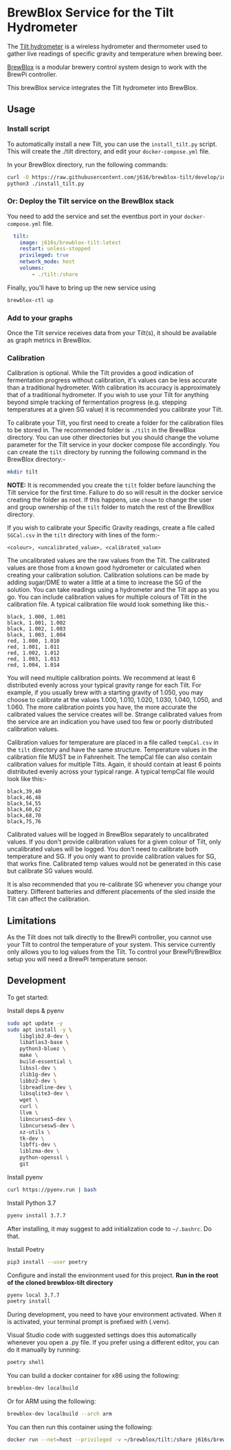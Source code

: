# BrewBlox Service for the Tilt Hydrometer

The [Tilt hydrometer](https://tilthydrometer.com/) is a wireless hydrometer and thermometer used to gather live readings of specific gravity and temperature when brewing beer.

[BrewBlox](https://brewpi.com/) is a modular brewery control system design to work with the BrewPi controller.

This brewBlox service integrates the Tilt hydrometer into BrewBlox.

## Usage

### Install script

To automatically install a new Tilt, you can use the `install_tilt.py` script.
This will create the ./tilt directory, and edit your `docker-compose.yml` file.

In your BrewBlox directory, run the following commands:

```bash
curl -O https://raw.githubusercontent.com/j616/brewblox-tilt/develop/install_tilt.py
python3 ./install_tilt.py
```

### Or: Deploy the Tilt service on the BrewBlox stack

You need to add the service and set the eventbus port in your `docker-compose.yml` file.

```yaml
  tilt:
    image: j616s/brewblox-tilt:latest
    restart: unless-stopped
    privileged: true
    network_mode: host
    volumes:
        - ./tilt:/share
```

Finally, you'll have to bring up the new service using

```bash
brewblox-ctl up
```

### Add to your graphs

Once the Tilt service receives data from your Tilt(s), it should be available as graph metrics in BrewBlox.

### Calibration

Calibration is optional. While the Tilt provides a good indication of fermentation progress without calibration, it's values can be less accurate than a traditional hydrometer. With calibration its accuracy is approximately that of a traditional hydrometer. If you wish to use your Tilt for anything beyond simple tracking of fermentation progress (e.g. stepping temperatures at a given SG value) it is recommended you calibrate your Tilt.

To calibrate your Tilt, you first need to create a folder for the calibration files to be stored in. The recommended folder is `./tilt` in the BrewBlox directory. You can use other directories but you should change the volume parameter for the Tilt service in your docker compose file accordingly. You can create the `tilt` directory by running the following command in the BrewBlox directory:-

```bash
mkdir tilt
```

**NOTE:** It is recommended you create the `tilt` folder before launching the Tilt service for the first time. Failure to do so will result in the docker service creating the folder as root. If this happens, use `chown` to change the user and group ownership of the `tilt` folder to match the rest of the BrewBlox directory.

If you wish to calibrate your Specific Gravity readings, create a file called `SGCal.csv` in the `tilt` directory with lines of the form:-

```
<colour>, <uncalibrated_value>, <calibrated_value>
```

The uncalibrated values are the raw values from the Tilt. The calibrated values are those from a known good hydrometer or calculated when creating your calibration solution. Calibration solutions can be made by adding sugar/DME to water a little at a time to increase the SG of the solution. You can take readings using a hydrometer and the Tilt app as you go. You can include calibration values for multiple colours of Tilt in the calibration file. A typical calibration file would look something like this:-

```
black, 1.000, 1.001
black, 1.001, 1.002
black, 1.002, 1.003
black, 1.003, 1.004
red, 1.000, 1.010
red, 1.001, 1.011
red, 1.002, 1.012
red, 1.003, 1.013
red, 1.004, 1.014
```

You will need multiple calibration points. We recommend at least 6 distributed evenly across your typical gravity range for each Tilt. For example, if you usually brew with a starting gravity of 1.050, you may choose to calibrate at the values 1.000, 1.010, 1.020, 1.030, 1.040, 1.050, and 1.060. The more calibration points you have, the more accurate the calibrated values the service creates will be. Strange calibrated values from the service are an indication you have used too few or poorly distributed calibration values.

Calibration values for temperature are placed in a file called `tempCal.csv` in the `tilt` directory and have the same structure. Temperature values in the calibration file MUST be in Fahrenheit. The tempCal file can also contain calibration values for multiple Tilts. Again, it should contain at least 6 points distributed evenly across your typical range. A typical tempCal file would look like this:-

```
black,39,40
black,46,48
black,54,55
black,60,62
black,68,70
black,75,76
```

Calibrated values will be logged in BrewBlox separately to uncalibrated values. If you don't provide calibration values for a given colour of Tilt, only uncalibrated values will be logged. You don't need to calibrate both temperature and SG. If you only want to provide calibration values for SG, that works fine. Calibrated temp values would not be generated in this case but calibrate SG values would.

It is also recommended that you re-calibrate SG whenever you change your battery. Different batteries and different placements of the sled inside the Tilt can affect the calibration.

## Limitations

As the Tilt does not talk directly to the BrewPi controller, you cannot use your Tilt to control the temperature of your system. This service currently only allows you to log values from the Tilt. To control your BrewPi/BrewBlox setup you will need a BrewPi temperature sensor.

## Development

To get started:

Install deps & pyenv
```bash
sudo apt update -y
sudo apt install -y \
    libglib2.0-dev \
    libatlas3-base \
    python3-bluez \
    make \
    build-essential \
    libssl-dev \
    zlib1g-dev \
    libbz2-dev \
    libreadline-dev \
    libsqlite3-dev \
    wget \
    curl \
    llvm \
    libncurses5-dev \
    libncursesw5-dev \
    xz-utils \
    tk-dev \
    libffi-dev \
    liblzma-dev \
    python-openssl \
    git
```

Install pyenv
```bash
curl https://pyenv.run | bash
```

Install Python 3.7
```bash
pyenv install 3.7.7
```
After installing, it may suggest to add initialization code to `~/.bashrc`. Do that.

Install Poetry
```bash
pip3 install --user poetry
```

Configure and install the environment used for this project.
__Run in the root of the cloned brewblox-tilt directory__
```bash
pyenv local 3.7.7
poetry install
```

During development, you need to have your environment activated. When it is activated, your terminal prompt is prefixed with (.venv).

Visual Studio code with suggested settings does this automatically whenever you open a .py file. If you prefer using a different editor, you can do it manually by running:
```bash
poetry shell
```

You can build a docker container for x86 using the following:

```bash
brewblox-dev localbuild
```

Or for ARM using the following:

```bash
brewblox-dev localbuild --arch arm
```

You can then run this container using the following:

```bash
docker run --net=host --privileged -v ~/brewblox/tilt:/share j616s/brewblox-tilt:local
```
